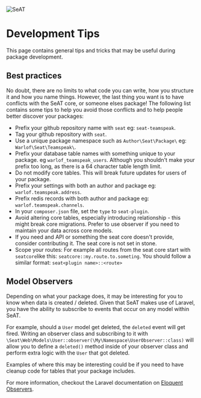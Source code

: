 ![SeAT](https://i.imgur.com/aPPOxSK.png)

# Development Tips

This page contains general tips and tricks that may be useful during package development.

## Best practices

No doubt, there are no limits to what code you can write, how you structure it and how you name things. However, the last thing you want is to have conflicts with the SeAT core, or someone elses package! The following list contains some tips to help you avoid those conflicts and to help people better discover your packages:

- Prefix your github repository name with `seat` eg: `seat-teamspeak`.
- Tag your github repository with `seat`.
- Use a unique package namespace such as `Author\Seat\Package\` eg: `Warlof\Seat\Teamspeak\`.
- Prefix your database table names with something unique to your package. eg `warlof_teamspeak_users`. 
  Although you shouldn't make your prefix too long, as there is a 64 character table length limit.
- Do not modify core tables. This will break future updates for users of your package.
- Prefix your settings with both an author and package eg: `warlof.teamspeak.address`.
- Prefix redis records with both author and package eg: `warlof.teamspeak.channels`.
- In your `composer.json` file, set the `type` to `seat-plugin`.
- Avoid altering core tables, especially introducing relationship - this might break core migrations. Prefer to use observer if you need to maintain your data across core models.
- If you need and API or something the seat core doesn't provide, consider contributing it. The seat core is not set in stone.
- Scope your routes: For example all routes from the seat core start with `seatcore`like this: `seatcore::my.route.to.someting`. You should follow a similar format: `seat<plugin name>::<route>`

## Model Observers

Depending on what your package does, it may be interesting for you to know when data is created / deleted. Given that SeAT makes use of Laravel, you have the ability to subscribe to events that occur on any model within SeAT.

For example, should a `User` model get deleted, the `deleted` event will get fired. Writing an observer class and subscribing to it with `\Seat\Web\Models\User::observer(\My\Namespace\UserObserver::class)` will allow you to define a `deleted()` method inside of your observer class and perform extra logic with the `User` that got deleted.

Examples of where this may be interesting could be if you need to have cleanup code for tables that your package includes.

For more information, checkout the Laravel documentation on [Eloquent Observers](https://laravel.com/docs/10.x/eloquent#observers).
